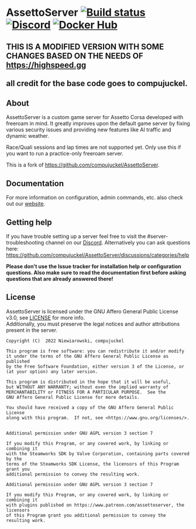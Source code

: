 # AssettoServer [![Build status](https://img.shields.io/github/actions/workflow/status/compujuckel/AssettoServer/dotnet.yml?logo=github&branch=master)](https://github.com/compujuckel/AssettoServer/actions/workflows/dotnet.yml) [![Discord](https://img.shields.io/discord/890676433746268231?logo=discord&label=Discord&color=7289da)](https://discord.gg/uXEXRcSkyz) [![Docker Hub](https://img.shields.io/docker/v/compujuckel/assettoserver?logo=docker&label=Docker)](https://hub.docker.com/r/compujuckel/assettoserver)

## THIS IS A MODIFIED VERSION WITH SOME CHANGES BASED ON THE NEEDS OF https://highspeed.gg <br> <br> all credit for the base code goes to compujuckel.

## About
AssettoServer is a custom game server for Assetto Corsa developed with freeroam in mind. It greatly improves upon the default game server by fixing various security issues and providing new features like AI traffic and dynamic weather.

Race/Quali sessions and lap times are not supported yet. Only use this if you want to run a practice-only freeroam server.

This is a fork of https://github.com/compujuckel/AssettoServer.

## Documentation
For more information on configuration, admin commands, etc. also check out our [website](https://assettoserver.org/).

## Getting help
If you have trouble setting up a server feel free to visit the #server-troubleshooting channel on our [Discord](https://discord.gg/uXEXRcSkyz).
Alternatively you can ask questions here: https://github.com/compujuckel/AssettoServer/discussions/categories/help

**Please don't use the Issue tracker for installation help or configuration questions. Also make sure to read the documentation first before asking questions that are already answered there!**

## License
AssettoServer is licensed under the GNU Affero General Public License v3.0, see [LICENSE](https://github.com/compujuckel/AssettoServer/blob/master/LICENSE) for more info.  
Additionally, you must preserve the legal notices and author attributions present in the server.

```
Copyright (C)  2022 Niewiarowski, compujuckel

This program is free software: you can redistribute it and/or modify
it under the terms of the GNU Affero General Public License as published
by the Free Software Foundation, either version 3 of the License, or
(at your option) any later version.

This program is distributed in the hope that it will be useful,
but WITHOUT ANY WARRANTY; without even the implied warranty of
MERCHANTABILITY or FITNESS FOR A PARTICULAR PURPOSE.  See the
GNU Affero General Public License for more details.

You should have received a copy of the GNU Affero General Public License
along with this program.  If not, see <https://www.gnu.org/licenses/>.


Additional permission under GNU AGPL version 3 section 7

If you modify this Program, or any covered work, by linking or combining it 
with the Steamworks SDK by Valve Corporation, containing parts covered by the
terms of the Steamworks SDK License, the licensors of this Program grant you
additional permission to convey the resulting work.

Additional permission under GNU AGPL version 3 section 7

If you modify this Program, or any covered work, by linking or combining it 
with plugins published on https://www.patreon.com/assettoserver, the licensors
of this Program grant you additional permission to convey the resulting work.
```

